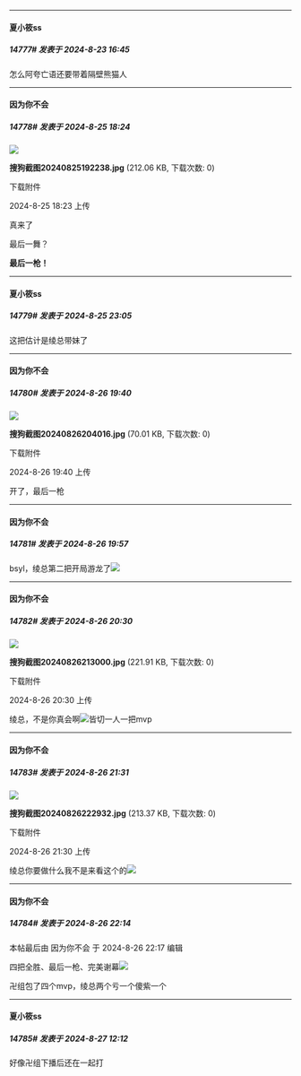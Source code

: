 ﻿
*****

####  夏小筱ss  
##### 14777#       发表于 2024-8-23 16:45

怎么阿夸亡语还要带着隔壁熊猫人


*****

####  因为你不会  
##### 14778#       发表于 2024-8-25 18:24

<img src="https://img.saraba1st.com/forum/202408/25/182300ji4igi3vsbys884s.jpg" referrerpolicy="no-referrer">

<strong>搜狗截图20240825192238.jpg</strong> (212.06 KB, 下载次数: 0)

下载附件

2024-8-25 18:23 上传

真来了

最后一舞？

<strong>最后一枪！</strong>


*****

####  夏小筱ss  
##### 14779#       发表于 2024-8-25 23:05

这把估计是绫总带妹了


*****

####  因为你不会  
##### 14780#       发表于 2024-8-26 19:40

<img src="https://img.saraba1st.com/forum/202408/26/194028ue1cg3egykeikcie.jpg" referrerpolicy="no-referrer">

<strong>搜狗截图20240826204016.jpg</strong> (70.01 KB, 下载次数: 0)

下载附件

2024-8-26 19:40 上传

开了，最后一枪


*****

####  因为你不会  
##### 14781#       发表于 2024-8-26 19:57

bsyl，绫总第二把开局游龙了<img src="https://static.saraba1st.com/image/smiley/face2017/067.png" referrerpolicy="no-referrer">


*****

####  因为你不会  
##### 14782#       发表于 2024-8-26 20:30

<img src="https://img.saraba1st.com/forum/202408/26/203026diaddajn6sn8f8pq.jpg" referrerpolicy="no-referrer">

<strong>搜狗截图20240826213000.jpg</strong> (221.91 KB, 下载次数: 0)

下载附件

2024-8-26 20:30 上传

绫总，不是你真会啊<img src="https://static.saraba1st.com/image/smiley/face2017/067.png" referrerpolicy="no-referrer">皆切一人一把mvp


*****

####  因为你不会  
##### 14783#       发表于 2024-8-26 21:31

<img src="https://img.saraba1st.com/forum/202408/26/213017pmczhmmzucmn8aam.jpg" referrerpolicy="no-referrer">

<strong>搜狗截图20240826222932.jpg</strong> (213.37 KB, 下载次数: 0)

下载附件

2024-8-26 21:30 上传

绫总你要做什么我不是来看这个的<img src="https://static.saraba1st.com/image/smiley/face2017/068.png" referrerpolicy="no-referrer">


*****

####  因为你不会  
##### 14784#       发表于 2024-8-26 22:14

 本帖最后由 因为你不会 于 2024-8-26 22:17 编辑 

四把全胜、最后一枪、完美谢幕<img src="https://static.saraba1st.com/image/smiley/face2017/067.png" referrerpolicy="no-referrer">

卍组包了四个mvp，绫总两个亏一个傻紫一个


*****

####  夏小筱ss  
##### 14785#       发表于 2024-8-27 12:12

好像卍组下播后还在一起打


